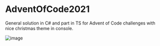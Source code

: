 # AdventOfCode2021
General solution in C# and part in TS for Advent of Code challenges with nice christmas theme in console.

![image](https://user-images.githubusercontent.com/55954586/205257387-a9bfd364-b0b5-47d5-9498-a0eec29ddfbb.png)
